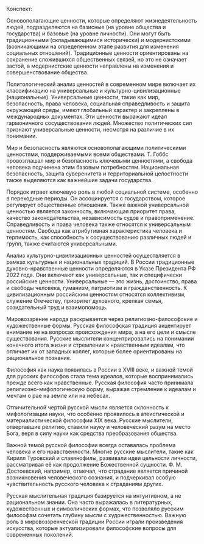 Конспект:

Основополагающие ценности, которые определяют жизнедеятельность людей, подразделяются на базисные (на уровне общества и государства) и базовые (на уровне личности). Они могут быть традиционными (складывающимися исторически) и модернистскими (возникающими на определенном этапе развития для изменения социальных отношений). Традиционные ценности ориентированы на сохранение сложившихся общественных связей, но это не означает застой, а модернистские ценности направлены на изменения и совершенствование общества.

Политологический анализ ценностей в современном мире включает их классификацию на универсальные и культурно-цивилизационные (национальные). Универсальные ценности, такие как мир, безопасность, права человека, социальная справедливость и защита окружающей среды, имеют глобальный характер и закреплены в международных документах. Эти ценности выражают идеал гармоничного сосуществования людей. Множество политических сил признают универсальные ценности, несмотря на различие в их понимании.

Мир и безопасность являются основополагающими политическими ценностями, поддерживаемыми всеми обществами. Т. Гоббс провозглашал мир и безопасность ключевыми ценностями, а свобода человека подчинена этим базовым потребностям. Национальная безопасность, защита суверенитета и территориальной целостности также выделяются как важнейшие задачи государства.

Порядок играет ключевую роль в любой социальной системе, особенно в переходные периоды. Он ассоциируется с государством, которое регулирует общественные отношения. Также важной универсальной ценностью является законность, включающая приоритет права, качество законодательства, независимость судов и правоприменение. Справедливость и права человека также относятся к универсальным ценностям. Свобода как атрибутивная характеристика человека и терпимость, как способность к сосуществованию различных людей и групп, также считаются универсальными.

Анализ культурно-цивилизационных ценностей осуществляется в рамках культурных и национальных традиций. В России традиционные духовно-нравственные ценности определяются в Указе Президента РФ 2022 года. Они включают как универсальные, так и специфически российские ценности. Универсальные — это жизнь, достоинство, права и свободы человека, гуманизм, патриотизм и гражданственность. К цивилизационным российским ценностям относятся коллективизм, служение Отечеству, приоритет духовного, крепкая семья, созидательный труд и взаимопомощь.

Мировоззрение народа раскрывается через религиозно-философские и художественные формы. Русская философская традиция акцентирует внимание не на вопросах происхождения мира, а на его цели и смысле существования. Русские мыслители концентрировались на понимании конечного итога жизни и стремлении к нравственным идеалам, что отличает их от западных коллег, которые более ориентированы на рациональное познание.

Философия как наука появилась в России в XVIII веке, и важной темой для русских философов стала тема идеалов, которые воспринимались прежде всего как нравственные. Русская философия часто принимала религиозно-мифологическую форму, выражая стремление к идеалам и мечтам о рае на земле или на небесах.

Отличительной чертой русской мысли является склонность к мифологизации науки, что особенно проявилось в атеистической и материалистической философии XIX века. Русские мыслители, отвергавшие религию, ставили науку и человеческий разум на место Бога, веря в силу науки как средства преобразования общества.

Важной темой русской философии всегда оставалась проблема человека и его нравственности. Многие русские мыслители, такие как Кирилл Туровский и славянофилы, развивали идеи цельности личности, рассматривая её как продолжение Божественной сущности. Ф. М. Достоевский, например, отмечал, что страдание является причиной возникновения человеческого сознания, и подчеркивал особую чувствительность русского человека к страданиям других.

Русская мыслительная традиция базируется на интуитивном, а не рациональном знании. Она часто выражалась в литературных, художественных и символических формах, что позволяло русским философам сочетать глубину мысли с художественностью. Важную роль в мировоззренческой традиции России играли произведения искусства, которые актуализировали философские вопросы для современных поколений. 